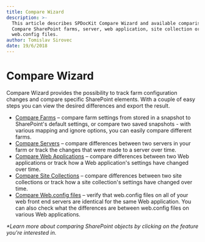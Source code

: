 ```yaml
---
title: Compare Wizard
description: >-
  This article describes SPDocKit Compare Wizard and available comparison types.
  Compare SharePoint farms, server, web application, site collection or
  web.config files.
author: Tomislav Sirovec
date: 19/6/2018
---
```


# Compare Wizard

Compare Wizard provides the possibility to track farm configuration changes and compare specific SharePoint elements. With a couple of easy steps you can view the desired differences and export the result.

* [Compare Farms](../../../how-to/compare-wizard/compare-sharepoint-farms.md) – compare farm settings from stored in a snapshot to SharePoint's default settings, or compare two saved snapshots - with various mapping and ignore options, you can easily compare different farms.
* [Compare Servers](../../../how-to/compare-wizard/compare-servers.md) – compare differences between two servers in your farm or track the changes that were made to a server over time.
* [Compare Web Applications](../../../how-to/compare-wizard/compare-web-applications.md) – compare differences between two Web applications or track how a Web application's settings have changed over time.
* [Compare Site Collections](../../../how-to/compare-wizard/compare-site-collections.md) – compare differences between two site collections or track how a site collection's settings have changed over time.
* [Compare Web.config files](../../../how-to/compare-wizard/compare-web-config-files.md) – verify that web.config files on all of your web front end servers are identical for the same Web application. You can also check what the differences are between web.config files on various Web applications.

_\*Learn more about comparing SharePoint objects by clicking on the feature you're interested in._

